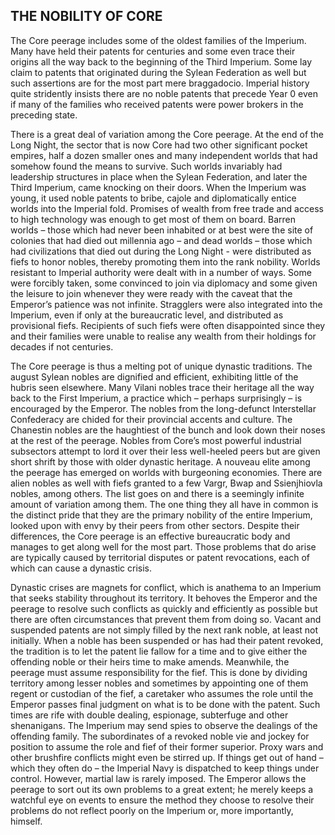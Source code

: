 ## THE NOBILITY OF CORE

The Core peerage includes some of the oldest families of the Imperium. Many have held their patents for centuries and some even trace their origins all the way back to the beginning of the Third Imperium. Some lay claim to patents that originated during the Sylean Federation as well but such assertions are for the most part mere braggadocio. Imperial history quite stridently insists there are no noble patents that precede Year 0 even if many of the families who received patents were power brokers in the preceding state.

There is a great deal of variation among the Core peerage. At the end of the Long Night, the sector that is now Core had two other significant pocket empires, half a dozen smaller ones and many independent worlds that had somehow found the means to survive. Such worlds invariably had leadership structures in place when the Sylean Federation, and later the Third Imperium, came knocking on their doors. When the Imperium was young, it used noble patents to bribe, cajole and diplomatically entice worlds into the Imperial fold. Promises of wealth from free trade and access to high technology was enough to get most of them on board. Barren worlds – those which had never been inhabited or at best were the site of colonies that had died out millennia ago – and dead worlds – those which had civilizations that died out during the Long Night - were distributed as fiefs to honor nobles, thereby promoting them into the rank nobility. Worlds resistant to Imperial authority were dealt with in a number of ways. Some were forcibly taken, some convinced to join via diplomacy and some given the leisure to join whenever they were ready with the caveat that the Emperor’s patience was not infinite. Stragglers were also integrated into the Imperium, even if only at the bureaucratic level, and distributed as provisional fiefs. Recipients of such fiefs were often disappointed since they and their families were unable to realise any wealth from their holdings for decades if not centuries.

The Core peerage is thus a melting pot of unique dynastic traditions. The august Sylean nobles are dignified and efficient, exhibiting little of the hubris seen elsewhere. Many Vilani nobles trace their heritage all the way back to the First Imperium, a practice which – perhaps surprisingly – is encouraged by the Emperor. The nobles from the long-defunct Interstellar Confederacy are chided for their provincial accents and culture. The Chanestin nobles are the haughtiest of  the bunch and look down their noses at the rest of the peerage. Nobles from Core’s most powerful industrial subsectors attempt to lord it over their less well-heeled peers but are given short shrift by those with older dynastic heritage. A nouveau elite among the peerage has emerged on worlds with burgeoning economies. There are alien nobles as well with fiefs granted to a few Vargr, Bwap and Ssienjhiovla nobles, among others. The list goes on and there is a seemingly infinite amount of variation among them. The one thing they all have in common is the distinct pride that they are the primary nobility of the entire Imperium, looked upon with envy by their peers from other sectors. Despite their differences, the Core peerage is an effective bureaucratic body and manages to get along well for the most part. Those problems that do arise are typically caused by territorial disputes or patent revocations, each of which can cause a dynastic crisis.

Dynastic crises are magnets for conflict, which is anathema to an Imperium that seeks stability throughout its territory. It behoves the Emperor and the peerage to resolve such conflicts as quickly and efficiently as possible but there are often circumstances that prevent them from doing so. Vacant and suspended patents are not simply filled by the next rank noble, at least not initially. When a noble has been suspended or has had their patent revoked, the tradition is to let the patent lie fallow for a time and to give either the offending noble or their heirs time to make amends. Meanwhile, the peerage must assume responsibility for the fief. This is done by dividing territory among lesser nobles and sometimes by appointing one of them regent or custodian of the fief, a caretaker who assumes the role until the Emperor passes final judgment on what is to be done with the patent. Such times are rife with double dealing, espionage, subterfuge and other shenanigans. The Imperium may send spies to observe the dealings of the offending family. The subordinates of a revoked noble vie and jockey for position to assume the role and fief of their former superior. Proxy wars and other brushfire conflicts might even be stirred up. If things get out of hand – which they often do – the Imperial Navy is dispatched to keep things under control. However, martial law is rarely imposed. The Emperor allows the peerage to sort out its own problems to a great extent; he merely keeps a watchful eye on events to ensure the method they choose to resolve their problems do not reflect poorly on the Imperium or, more importantly, himself.
